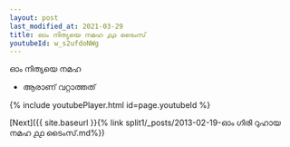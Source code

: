 ```yaml
---
layout: post
last_modified_at: 2021-03-29
title: ഓം നിത്യയെ നമഹ ൧൧ ടൈംസ്
youtubeId: w_s2ufdoNWg
---
```

 
 
 ഓം നിത്യയെ നമഹ 
 
 -  ആരാണ് വറ്റാത്തത് 
 
  
 
  
 
 
 
 
 
 


{% include youtubePlayer.html id=page.youtubeId %}
 
[Next]({{ site.baseurl }}{% link  split1/_posts/2013-02-19-ഓം ഗിരി റുഹായ നമഹ ൧൧ ടൈംസ്.md%})
 
